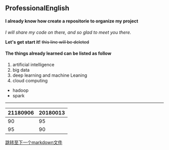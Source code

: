 ## ProfessionalEnglish
#### I already know how create a repositorie to organize my project
*I will share my code on there, and so glad to meet you there.*

**Let's get start it!**
~~this line will be deleted~~


#### The things already learned can be listed as follow ##
1. artificial intelligence
2. big data
3. deep learning and machine Leaning
4. cloud computing
 * hadoop
 * spark

<hr>


|  21180906   | 20180013  |
|  ----  | ----  |
| 90  | 95 |
| 95  | 90 |


[跳转至下一个markdown文件](ProfessionalEnglish/main/More.md)
